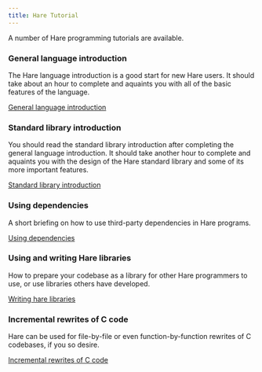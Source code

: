```yaml
---
title: Hare Tutorial
---
```


A number of Hare programming tutorials are available.

### General language introduction

The Hare language introduction is a good start for new Hare users. It should
take about an hour to complete and aquaints you with all of the basic features
of the language.

<a href="/tutorials/introduction" class="tutorial-link">General language introduction</a>

### Standard library introduction

You should read the standard library introduction after completing the general
language introduction. It should take another hour to complete and aquaints you
with the design of the Hare standard library and some of its more important
features.

<a href="/tutorials/stdlib" class="tutorial-link">Standard library introduction</a>

### Using dependencies

A short briefing on how to use third-party dependencies in Hare programs.

<a href="/tutorials/dependencies" class="tutorial-link">Using dependencies</a>

### Using and writing Hare libraries

How to prepare your codebase as a library for other Hare programmers to use, or
use libraries others have developed.

<a href="/tutorials/libraries" class="tutorial-link">Writing hare libraries</a>

### Incremental rewrites of C code

Hare can be used for file-by-file or even function-by-function rewrites of C
codebases, if you so desire.

<a href="/tutorials/rewrites" class="tutorial-link">Incremental rewrites of C code</a>
